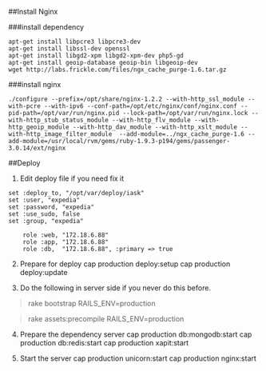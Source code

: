 ##Install Nginx


###install dependency

~~~{.shell}
apt-get install libpcre3 libpcre3-dev
apt-get install libssl-dev openssl
apt-get install libgd2-xpm libgd2-xpm-dev php5-gd
apt-get install geoip-database geoip-bin libgeoip-dev
wget http://labs.frickle.com/files/ngx_cache_purge-1.6.tar.gz
~~~


###install nginx

    ./configure --prefix=/opt/share/nginx-1.2.2 --with-http_ssl_module --with-pcre --with-ipv6 --conf-path=/opt/etc/nginx/conf/nginx.conf --pid-path=/opt/var/run/nginx.pid --lock-path=/opt/var/run/nginx.lock --with-http_stub_status_module --with-http_flv_module --with-http_geoip_module --with-http_dav_module --with-http_xslt_module --with-http_image_filter_module  --add-module=../ngx_cache_purge-1.6 --add-module=/usr/local/rvm/gems/ruby-1.9.3-p194/gems/passenger-3.0.14/ext/nginx


##Deploy

1. Edit deploy file if you need fix it

~~~{.ruby}
set :deploy_to, "/opt/var/deploy/iask"
set :user, "expedia"
set :password, "expedia"
set :use_sudo, false
set :group, "expedia"

    role :web, "172.18.6.88"
    role :app, "172.18.6.88"
    role :db,  "172.18.6.88", :primary => true
~~~


2. Prepare for deploy
    cap production deploy:setup
    cap production deploy:update

3. Do the following in server side if you never do this before.
>rake bootstrap RAILS_ENV=production

>rake assets:precompile RAILS_ENV=production

4. Prepare the dependency server
    cap production db:mongodb:start
    cap production db:redis:start
    cap production xapit:start    

5. Start the server
    cap production unicorn:start
    cap production nginx:start



